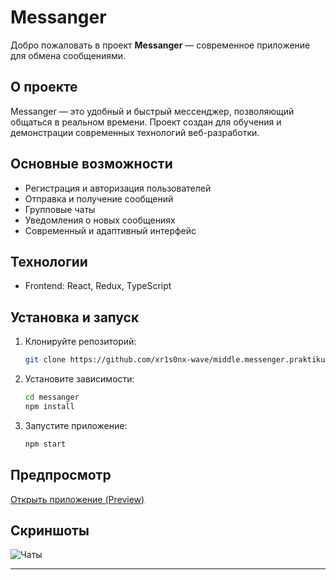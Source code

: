 # Messanger

Добро пожаловать в проект **Messanger** — современное приложение для обмена сообщениями.

## О проекте

Messanger — это удобный и быстрый мессенджер, позволяющий общаться в реальном времени. Проект создан для обучения и демонстрации современных технологий веб-разработки.

## Основные возможности

- Регистрация и авторизация пользователей
- Отправка и получение сообщений
- Групповые чаты
- Уведомления о новых сообщениях
- Современный и адаптивный интерфейс

## Технологии

- Frontend: React, Redux, TypeScript

## Установка и запуск

1. Клонируйте репозиторий:
    ```bash
    git clone https://github.com/xr1s0nx-wave/middle.messenger.praktikum.yandex.git
    ```
2. Установите зависимости:
    ```bash
    cd messanger
    npm install
    ```
3. Запустите приложение:
    ```bash
    npm start
    ```

## Предпросмотр

[Открыть приложение (Preview)](https://deploy-preview-3--messanger-xr1s0nx.netlify.app/)

## Скриншоты

![Чаты](https://github.com/xr1s0nx-wave/messanger/blob/sprint_1/screenshots/chats.png?raw=true)

---
